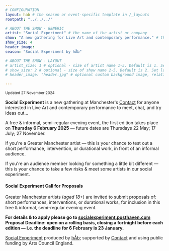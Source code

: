 ```yaml
---
# CONFIGURATION
layout: hab # the season or event-specific template in /_layouts
rootpath: "../../../"

# ABOUT THE SHOW - GENERIC
artist: "Social Experiment" # the name of the artist or company
show: "A new gathering for Live Art and contemporary performance." # the name of the artist or company
show_size: 4
header_image:   
season: "Social Experiment by hÅb"

# ABOUT THE SHOW - LAYOUT
# artist_size: 1 # optional - size of artist name 1-5. Default is 1. Set longer names to lower values
# show_size: 2 # optional - size of show name 2-5. Default is 2. Set longer names to lower values
# header_image: "header.jpg" # optional custom background image, relative to current page

---
```

<small>Updated 27 November 2024</small>        
        
**Social Experiment** is a new gathering at Manchester's <a href="https://contactmcr.com" target="_blank">Contact</a> for anyone interested in Live Art and contemporary performance to meet, chat, and try ideas out…         
          
A free & informal, semi-regular evening event, the first edition takes place on **Thursday 6 February 2025** — future dates are Thursdays 22 May; 17 July; 27 November.         

If you're a Greater Manchester artist — this is your chance to test out a short performance, intervention, or durational work, in front of an informal audience.         
         
If you're an audience member looking for something a little bit different — this is your chance to take a few risks & meet some artists in our social experiment.         
         
         
#### Social Experiment Call for Proposals        
Greater Manchester artists (*aged 18+*) are invited to submit proposals of: short performances, interventions, or durational works, for inclusion in this free & informal, semi-regular evening event.        
          
**For details & to apply please go to <a href="https://socialexperiment.posthaven.com" target="_blank">socialexperiment.posthaven.com</a><br>Proposal Deadline: open on a rolling basis, closing a fortnight before each edition — i.e. the deadline for 6 February is 23 January.**         
         
[Social Experiment](/) produced by [hÅb](/hab); supported by <a href="https://contactmcr.com" target="_blank">Contact</a> and using public funding by Arts Council England.
